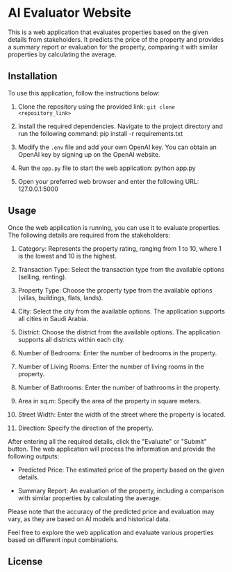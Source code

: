 # AI Evaluator Website

This is a web application that evaluates properties based on the given details from stakeholders. It predicts the price of the property and provides a summary report or evaluation for the property, comparing it with similar properties by calculating the average.

## Installation

To use this application, follow the instructions below:

1. Clone the repository using the provided link:
`git clone <repository_link>`

2. Install the required dependencies. Navigate to the project directory and run the following command:
pip install -r requirements.txt


3. Modify the `.env` file and add your own OpenAI key. You can obtain an OpenAI key by signing up on the OpenAI website.

4. Run the `app.py` file to start the web application:
python app.py


5. Open your preferred web browser and enter the following URL:
127.0.0.1:5000


## Usage

Once the web application is running, you can use it to evaluate properties. The following details are required from the stakeholders:

1. Category: Represents the property rating, ranging from 1 to 10, where 1 is the lowest and 10 is the highest.

2. Transaction Type: Select the transaction type from the available options (selling, renting).

3. Property Type: Choose the property type from the available options (villas, buildings, flats, lands).

4. City: Select the city from the available options. The application supports all cities in Saudi Arabia.

5. District: Choose the district from the available options. The application supports all districts within each city.

6. Number of Bedrooms: Enter the number of bedrooms in the property.

7. Number of Living Rooms: Enter the number of living rooms in the property.

8. Number of Bathrooms: Enter the number of bathrooms in the property.

9. Area in sq.m: Specify the area of the property in square meters.

10. Street Width: Enter the width of the street where the property is located.

11. Direction: Specify the direction of the property.

After entering all the required details, click the "Evaluate" or "Submit" button. The web application will process the information and provide the following outputs:

- Predicted Price: The estimated price of the property based on the given details.

- Summary Report: An evaluation of the property, including a comparison with similar properties by calculating the average.

Please note that the accuracy of the predicted price and evaluation may vary, as they are based on AI models and historical data.

Feel free to explore the web application and evaluate various properties based on different input combinations.

## License
